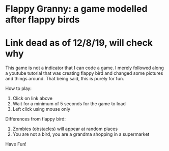 # Flappy Granny: a game modelled after flappy birds
# Link dead as of 12/8/19, will check why
This game is not a indicator that I can code a game.
I merely followed along a youtube tutorial that was creating flappy bird and changed some pictures and things around. That being said, this is purely for fun.

How to play:
1) Click on link above
2) Wait for a minimum of 5 seconds for the game to load
3) Left click using mouse only

Differences from flappy bird:
1) Zombies (obstacles) will appear at random places
2) You are not a bird, you are a grandma shopping in a supermarket

Have Fun!
